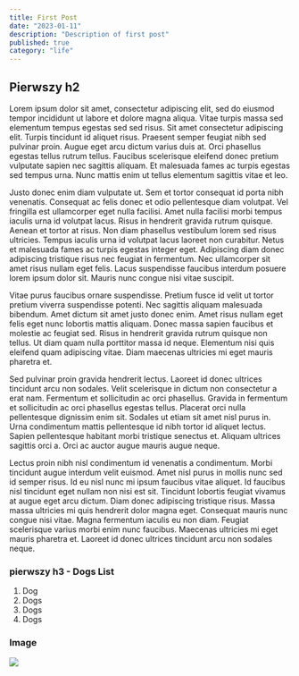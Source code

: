 ```yaml
---
title: First Post
date: "2023-01-11"
description: "Description of first post"
published: true
category: "life"
---
```


## Pierwszy h2

Lorem ipsum dolor sit amet, consectetur adipiscing elit, sed do eiusmod tempor incididunt ut labore et dolore magna aliqua. Vitae turpis massa sed elementum tempus egestas sed sed risus. Sit amet consectetur adipiscing elit. Turpis tincidunt id aliquet risus. Praesent semper feugiat nibh sed pulvinar proin. Augue eget arcu dictum varius duis at. Orci phasellus egestas tellus rutrum tellus. Faucibus scelerisque eleifend donec pretium vulputate sapien nec sagittis aliquam. Et malesuada fames ac turpis egestas sed tempus urna. Nunc mattis enim ut tellus elementum sagittis vitae et leo.

Justo donec enim diam vulputate ut. Sem et tortor consequat id porta nibh venenatis. Consequat ac felis donec et odio pellentesque diam volutpat. Vel fringilla est ullamcorper eget nulla facilisi. Amet nulla facilisi morbi tempus iaculis urna id volutpat lacus. Risus in hendrerit gravida rutrum quisque. Aenean et tortor at risus. Non diam phasellus vestibulum lorem sed risus ultricies. Tempus iaculis urna id volutpat lacus laoreet non curabitur. Netus et malesuada fames ac turpis egestas integer eget. Adipiscing diam donec adipiscing tristique risus nec feugiat in fermentum. Nec ullamcorper sit amet risus nullam eget felis. Lacus suspendisse faucibus interdum posuere lorem ipsum dolor sit. Mauris nunc congue nisi vitae suscipit.

Vitae purus faucibus ornare suspendisse. Pretium fusce id velit ut tortor pretium viverra suspendisse potenti. Nec sagittis aliquam malesuada bibendum. Amet dictum sit amet justo donec enim. Amet risus nullam eget felis eget nunc lobortis mattis aliquam. Donec massa sapien faucibus et molestie ac feugiat sed. Risus in hendrerit gravida rutrum quisque non tellus. Ut diam quam nulla porttitor massa id neque. Elementum nisi quis eleifend quam adipiscing vitae. Diam maecenas ultricies mi eget mauris pharetra et.

Sed pulvinar proin gravida hendrerit lectus. Laoreet id donec ultrices tincidunt arcu non sodales. Velit scelerisque in dictum non consectetur a erat nam. Fermentum et sollicitudin ac orci phasellus. Gravida in fermentum et sollicitudin ac orci phasellus egestas tellus. Placerat orci nulla pellentesque dignissim enim sit. Sodales ut etiam sit amet nisl purus in. Urna condimentum mattis pellentesque id nibh tortor id aliquet lectus. Sapien pellentesque habitant morbi tristique senectus et. Aliquam ultrices sagittis orci a. Orci ac auctor augue mauris augue neque.

Lectus proin nibh nisl condimentum id venenatis a condimentum. Morbi tincidunt augue interdum velit euismod. Amet nisl purus in mollis nunc sed id semper risus. Id eu nisl nunc mi ipsum faucibus vitae aliquet. Id faucibus nisl tincidunt eget nullam non nisi est sit. Tincidunt lobortis feugiat vivamus at augue eget arcu dictum. Diam donec adipiscing tristique risus. Massa massa ultricies mi quis hendrerit dolor magna eget. Consequat mauris nunc congue nisi vitae. Magna fermentum iaculis eu non diam. Feugiat scelerisque varius morbi enim nunc faucibus. Maecenas ultricies mi eget mauris pharetra et. Laoreet id donec ultrices tincidunt arcu non sodales neque.

### pierwszy h3 - Dogs List

1. Dog
2. Dogs
3. Dogs
4. Dogs

### Image

![](../../2023-04-16-15-01-27-image.png)
